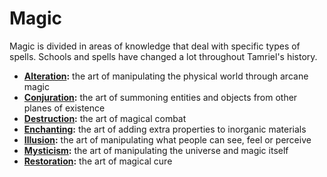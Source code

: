 # Magic

Magic is divided in areas of knowledge that deal with specific types of spells. Schools and spells have changed a lot throughout Tamriel's history.

- **[Alteration](/rules/magic/alteration):** the art of manipulating the physical world through arcane magic
- **[Conjuration](/rules/magic/conjuration):** the art of summoning entities and objects from other planes of existence
- **[Destruction](/rules/magic/destruction):** the art of magical combat
- **[Enchanting](/rules/magic/enchanting):** the art of adding extra properties to inorganic materials
- **[Illusion](/rules/magic/illusion):** the art of manipulating what people can see, feel or perceive
- **[Mysticism](/rules/magic/mysticism):** the art of manipulating the universe and magic itself
- **[Restoration](/rules/magic/restoration):** the art of magical cure